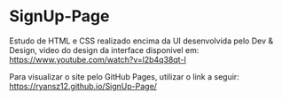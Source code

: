 # SignUp-Page
Estudo de HTML e CSS realizado encima da UI desenvolvida pelo Dev &amp; Design, video do design da interface disponivel em: https://www.youtube.com/watch?v=l2b4q38qt-I

Para visualizar o site pelo GitHub Pages, utilizar o link a seguir: https://ryansz12.github.io/SignUp-Page/
